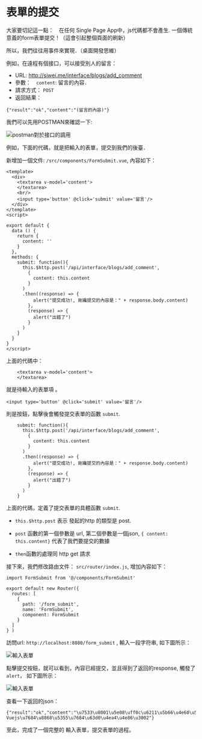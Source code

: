 # 表單的提交

大家要切記這一點：　在任何 Single Page App中，js代碼都不會產生. 一個傳統意義的form表單提交！（這會引起整個頁面的刷新）

所以，我們往往用事件來實現．（桌面開發思維）

例如，在遠程有個接口，可以接受別人的留言：

- URL: http://siwei.me/interface/blogs/add_comment
- 參數：　`content`:  留言的內容．
- 請求方式： `POST`
- 返回結果：

```
{"result":"ok","content":"(留言的內容)"}
```

我們可以先用POSTMAN來確認一下:

![postman對於接口的調用](./images/postman_interface_add_comment.png)

例如，下面的代碼，就是把輸入的表單，提交到我們的後臺．

新增加一個文件: `/src/components/FormSubmit.vue`, 內容如下： 

```
<template>
  <div>
    <textarea v-model='content'>
    </textarea>
    <br/>
    <input type='button' @click='submit' value='留言'/>
  </div>
</template>
<script>

export default {
  data () {
    return {
      content: ''
    }
  },
  methods: {
    submit: function(){
      this.$http.post('/api/interface/blogs/add_comment',
        {
          content: this.content
        }
      )
      .then((response) => {
          alert("提交成功!, 剛纔提交的內容是：" + response.body.content)
        },
        (response) => {
          alert("出錯了")
        }
      )
    }
  }
}
</script>
```

上面的代碼中： 

```
    <textarea v-model='content'>
    </textarea>
```

就是待輸入的表單項 。 

```    
<input type='button' @click='submit' value='留言'/>
```
則是按鈕，點擊後會觸發提交表單的函數 `submit`. 


```
    submit: function(){
      this.$http.post('/api/interface/blogs/add_comment',
        {
          content: this.content
        }
      )
      .then((response) => {
          alert("提交成功!, 剛纔提交的內容是：" + response.body.content)
        },
        (response) => {
          alert("出錯了")
        }
      )
    }
```

上面的代碼，定義了提交表單的具體函數 `submit`. 

- `this.$http.post` 表示 發起的http 的類型是 post. 

- `post` 函數的第一個參數是 url, 第二個參數是一個json,  `{ content: this.content}` 代表了我們要提交的數據

- `then`函數的處理同 http get 請求


接下來，我們修改路由文件： `src/router/index.js`, 增加內容如下：

```
import FormSubmit from '@/components/FormSubmit'

export default new Router({
  routes: [
    {
      path: '/form_submit',
      name: 'FormSubmit',
      component: FormSubmit
    }
  ]
} )
```

訪問url:   `http://localhost:8080/form_submit` , 輸入一段字符串, 如下圖所示：

![輸入表單](./images/form_submit1.png)

點擊提交按鈕，就可以看到，內容已經提交，並且得到了返回的response, 觸發了 `alert`， 如下圖所示：

![輸入表單](./images/form_submit2.png)

查看一下返回的json： 

```
{"result":"ok","content":"\u7533\u8001\u5e08\uff0c\u6211\u5b66\u4e60\u5230\u4e86 Vuejs\u7684\u8868\u5355\u7684\u63d0\u4ea4\u4e86\u3002"}
```

至此，完成了一個完整的 輸入表單，提交表單的過程。